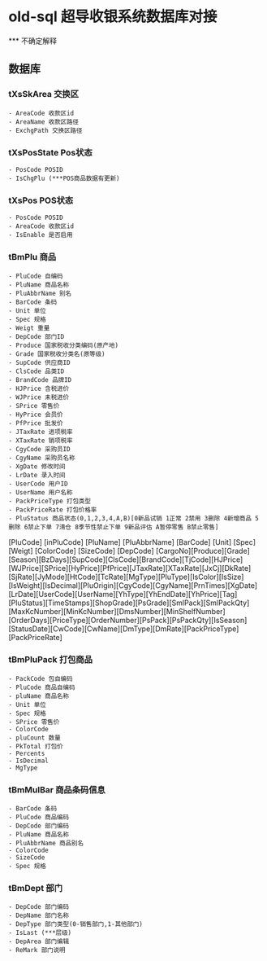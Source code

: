 # old-sql 超导收银系统数据库对接
*** 不确定解释
## 数据库
### tXsSkArea   交换区
    - AreaCode 收款区id
    - AreaName 收款区路径
    - ExchgPath 交换区路径
### tXsPosState Pos状态
    - PosCode POSID
    - IsChgPlu (***POS商品数据有更新)
### tXsPos POS状态
    - PosCode POSID
    - AreaCode 收款区id
    - IsEnable 是否启用
### tBmPlu 商品
    - PluCode 自编码
    - PluName 商品名称
    - PluAbbrName 别名
    - BarCode 条码
    - Unit 单位
    - Spec 规格
    - Weigt 重量
    - DepCode 部门ID
    - Produce 国家税收分类编码(原产地)
    - Grade 国家税收分类名(原等级)
    - SupCode 供应商ID
    - ClsCode 品类ID
    - BrandCode 品牌ID
    - HJPrice 含税进价
    - WJPrice 未税进价
    - SPrice 零售价
    - HyPrice 会员价
    - PfPrice 批发价
    - JTaxRate 进项税率
    - XTaxRate 销项税率
    - CgyCode 采购员ID
    - CgyName 采购员名称
    - XgDate 修改时间
    - LrDate 录入时间
    - UserCode 用户ID
    - UserName 用户名称
    - PackPriceType 打包类型
    - PackPriceRate 打包价格率
    - PluStatus 商品状态(0,1,2,3,4,A,B)[0新品试销 1正常 2禁用 3删除 4新增商品 5删除 6禁止下单 7清仓 8季节性禁止下单 9新品评估 A暂停零售 B禁止零售]

   [PluCode]
   [inPluCode]
   [PluName]
   [PluAbbrName]
   [BarCode]
   [Unit]
   [Spec]
   [Weigt]
   [ColorCode]
   [SizeCode]
   [DepCode]
   [CargoNo][Produce][Grade][Season][BzDays][SupCode][ClsCode][BrandCode][TjCode][HJPrice][WJPrice][SPrice][HyPrice][PfPrice][JTaxRate][XTaxRate][JxCj][DkRate][SjRate][JyMode][HtCode][TcRate][MgType][PluType][IsColor][IsSize][IsWeight][IsDecimal][PluOrigin][CgyCode][CgyName][PrnTimes][XgDate][LrDate][UserCode][UserName][YhType][YhEndDate][YhPrice][Tag][PluStatus][TimeStamps][ShopGrade][PsGrade][SmlPack][SmlPackQty][MaxKcNumber][MinKcNumber][DmsNumber][MinShelfNumber][OrderDays][PriceType][OrderNumber][PsPack][PsPackQty][IsSeason][StatusDate][CwCode][CwName][DmType][DmRate][PackPriceType][PackPriceRate]




    
### tBmPluPack 打包商品
    - PackCode 包自编码
    - PluCode 商品自编码
    - pluName 商品名称
    - Unit 单位
    - Spec 规格
    - SPrice 零售价
    - ColorCode
    - pluCount 数量
    - PkTotal 打包价
    - Percents
    - IsDecimal
    - MgType
### tBmMulBar 商品条码信息
    - BarCode 条码
    - PluCode 商品编码
    - DepCode 部门编码
    - PluName 商品名称
    - PluAbbrName 商品别名
    - ColorCode
    - SizeCode
    - Spec 规格
### tBmDept  部门
    - DepCode 部门编码
    - DepName 部门名称
    - DepType 部门类型(0-销售部门,1-其他部门)
    - IsLast (***层级)
    - DepArea 部门编辑
    - ReMark 部门说明
